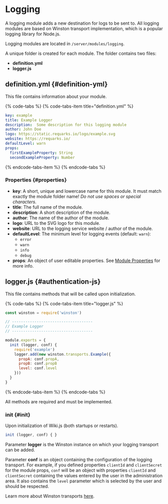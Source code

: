 # Logging

A logging module adds a new destination for logs to be sent to. All logging modules are based on Winston transport implementation, which is a popular logging library for Node.js.

Logging modules are located in `/server/modules/logging`.

A unique folder is created for each module. The folder contains two files:

* **definition.yml**
* **logger.js**

## definition.yml {#definition-yml}

This file contains information about your module.

{% code-tabs %}
{% code-tabs-item title="definition.yml" %}
```yaml
key: example
title: Example Logger
description:  Some description for this logging module
author: John Doe
logo: https://static.requarks.io/logo/example.svg
website: https://requarks.io/
defaultLevel: warn
props:
  firstExampleProperty: String
  secondExampleProperty: Number
```
{% endcode-tabs-item %}
{% endcode-tabs %}

### Properties {#properties}

* **key**: A short, unique and lowercase name for this module. It must match exactly the module folder name! _Do not use spaces or special characters._
* **title**: The full name of the module.
* **description**: A short description of the module.
* **author**: The name of the author of the module.
* **logo**: URL to the SVG logo for this module.
* **website**: URL to the logging service website / author of the module.
* **defaultLevel**: The minimum level for logging events \(default: `warn`\):
  * `error`
  * `warn`
  * `info`
  * `debug`
* **props**: An object of user editable properties. See [Module Properties](https://docs.requarks.io/wiki/v/2.x/developers/modules/properties) for more info.

## logger.js {#authentication-js}

This file contains methods that will be called upon initialization.

{% code-tabs %}
{% code-tabs-item title="logger.js" %}
```javascript
const winston = require('winston')

// ------------------------------------
// Example Logger
// ------------------------------------

module.exports = {
  init (logger, conf) {
    require('example')
    logger.add(new winston.transports.Example({
      propA: conf.propA,
      propB: conf.propB
      level: conf.level
    }))
  }
}
```
{% endcode-tabs-item %}
{% endcode-tabs %}

 All methods are required and must be implemented.

### init {#init}

 Upon initialization of Wiki.js \(both startups or restarts\).

```javascript
init (logger, conf) { }
```

Parameter **logger** is the Winston instance on which your logging transport can be added.

Parameter **conf** is an object containing the configuration of the logging transport. For example, if you defined properties `clientId` and `clientSecret` for the module props, `conf` will be an object with properties `clientId` and `clientSecret` containing the values entered by the user in the administration area. It also contains the `level` parameter which is selected by the user and should be respected.

Learn more about Winston transports [here](https://github.com/winstonjs/winston#transports).

